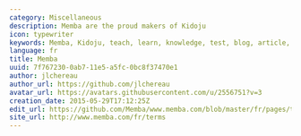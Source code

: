 ```yaml
---
category: Miscellaneous
description: Memba are the proud makers of Kidoju
icon: typewriter
keywords: Memba, Kidoju, teach, learn, knowledge, test, blog, article, documentation, ebook, video, webinar, slide
language: fr
title: Memba
uuid: 7f767230-0ab7-11e5-a5fc-0bc8f37470e1
author: jlchereau
author_url: https://github.com/jlchereau
avatar_url: https://avatars.githubusercontent.com/u/2556751?v=3
creation_date: 2015-05-29T17:12:25Z
edit_url: https://github.com/Memba/www.memba.com/blob/master/fr/pages/terms.md
site_url: http://www.memba.com/fr/terms
---
```

